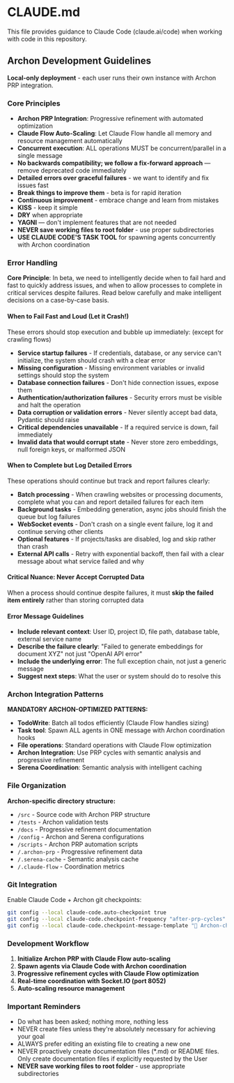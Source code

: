 # CLAUDE.md

This file provides guidance to Claude Code (claude.ai/code) when working with code in this repository.

## Archon Development Guidelines

**Local-only deployment** - each user runs their own instance with Archon PRP integration.

### Core Principles

- **Archon PRP Integration**: Progressive refinement with automated optimization
- **Claude Flow Auto-Scaling**: Let Claude Flow handle all memory and resource management automatically
- **Concurrent execution**: ALL operations MUST be concurrent/parallel in a single message
- **No backwards compatibility; we follow a fix‑forward approach** — remove deprecated code immediately
- **Detailed errors over graceful failures** - we want to identify and fix issues fast
- **Break things to improve them** - beta is for rapid iteration
- **Continuous improvement** - embrace change and learn from mistakes
- **KISS** - keep it simple
- **DRY** when appropriate
- **YAGNI** — don't implement features that are not needed
- **NEVER save working files to root folder** - use proper subdirectories
- **USE CLAUDE CODE'S TASK TOOL** for spawning agents concurrently with Archon coordination

### Error Handling

**Core Principle**: In beta, we need to intelligently decide when to fail hard and fast to quickly address issues, and when to allow processes to complete in critical services despite failures. Read below carefully and make intelligent decisions on a case-by-case basis.

#### When to Fail Fast and Loud (Let it Crash!)

These errors should stop execution and bubble up immediately: (except for crawling flows)

- **Service startup failures** - If credentials, database, or any service can't initialize, the system should crash with a clear error
- **Missing configuration** - Missing environment variables or invalid settings should stop the system
- **Database connection failures** - Don't hide connection issues, expose them
- **Authentication/authorization failures** - Security errors must be visible and halt the operation
- **Data corruption or validation errors** - Never silently accept bad data, Pydantic should raise
- **Critical dependencies unavailable** - If a required service is down, fail immediately
- **Invalid data that would corrupt state** - Never store zero embeddings, null foreign keys, or malformed JSON

#### When to Complete but Log Detailed Errors

These operations should continue but track and report failures clearly:

- **Batch processing** - When crawling websites or processing documents, complete what you can and report detailed failures for each item
- **Background tasks** - Embedding generation, async jobs should finish the queue but log failures
- **WebSocket events** - Don't crash on a single event failure, log it and continue serving other clients
- **Optional features** - If projects/tasks are disabled, log and skip rather than crash
- **External API calls** - Retry with exponential backoff, then fail with a clear message about what service failed and why

#### Critical Nuance: Never Accept Corrupted Data

When a process should continue despite failures, it must **skip the failed item entirely** rather than storing corrupted data

#### Error Message Guidelines

- **Include relevant context**: User ID, project ID, file path, database table, external service name
- **Describe the failure clearly**: "Failed to generate embeddings for document XYZ" not just "OpenAI API error"
- **Include the underlying error**: The full exception chain, not just a generic message
- **Suggest next steps**: What the user or system should do to resolve this

### Archon Integration Patterns

**MANDATORY ARCHON-OPTIMIZED PATTERNS:**
- **TodoWrite**: Batch all todos efficiently (Claude Flow handles sizing)
- **Task tool**: Spawn ALL agents in ONE message with Archon coordination hooks
- **File operations**: Standard operations with Claude Flow optimization
- **Archon Integration**: Use PRP cycles with semantic analysis and progressive refinement
- **Serena Coordination**: Semantic analysis with intelligent caching

### File Organization

**Archon-specific directory structure:**
- `/src` - Source code with Archon PRP structure
- `/tests` - Archon validation tests
- `/docs` - Progressive refinement documentation
- `/config` - Archon and Serena configurations
- `/scripts` - Archon PRP automation scripts
- `/.archon-prp` - Progressive refinement data
- `/.serena-cache` - Semantic analysis cache
- `/.claude-flow` - Coordination metrics

### Git Integration

Enable Claude Code + Archon git checkpoints:
```bash
git config --local claude-code.auto-checkpoint true
git config --local claude-code.checkpoint-frequency "after-prp-cycles"
git config --local claude-code.checkpoint-message-template "🔄 Archon-checkpoint: {prp-phase}"
```

### Development Workflow

1. **Initialize Archon PRP with Claude Flow auto-scaling**
2. **Spawn agents via Claude Code with Archon coordination**
3. **Progressive refinement cycles with Claude Flow optimization**
4. **Real-time coordination with Socket.IO (port 8052)**
5. **Auto-scaling resource management**

### Important Reminders

- Do what has been asked; nothing more, nothing less
- NEVER create files unless they're absolutely necessary for achieving your goal
- ALWAYS prefer editing an existing file to creating a new one
- NEVER proactively create documentation files (*.md) or README files. Only create documentation files if explicitly requested by the User
- **NEVER save working files to root folder** - use appropriate subdirectories